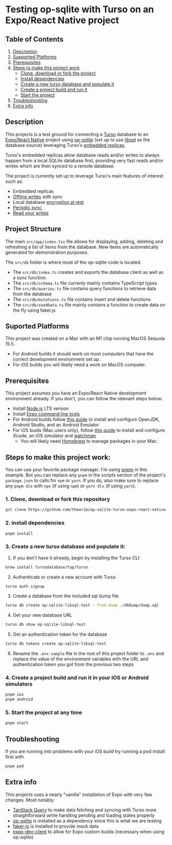 # Testing op-sqlite with Turso on an Expo/React Native project

## Table of Contents

1. [Description](#description)
2. [Supported Platforms](#supported-platforms)
3. [Prerequisites](#prerequisites)
4. [Steps to make this project work](#steps-to-make-this-project-work)
   - [Clone, download or fork the project](#1-clone-download-or-fork-the-project)
   - [Install dependencies](#2-install-dependencies)
   - [Create a new turso database and populate it](#3-create-a-new-turso-database-and-populate-it)
   - [Create a project build and run it](#4-create-a-project-build-and-run-it-in-your-ios-or-android-simulators)
   - [Start the project](#5-start-the-project-at-any-time)
5. [Troubleshooting](#troubleshooting)
6. [Extra info](#extra-info)

## Description

This projects is a test ground for connecting a [Turso](https://turso.tech) database to an [Expo/React Native](https://docs.expo.dev) project using [op-sqlite](https://github.com/OP-Engineering/op-sqlite) (set up to use [libsql](https://ospfranco.notion.site/Libsql-Support-c56ac2afb939460182ee7bd910b08fbf) as the database source) leveraging Turso's [embedded replicas](https://docs.turso.tech/features/embedded-replicas/introduction).

Turso's embedded replicas allow database reads and/or writes to always happen from a local SQLite database first, providing very fast reads and/or writes which are then synced to a remote database.

The project is currently set up to leverage Turso's main features of interest such as:

- Embedded replicas
- [Offline writes](https://turso.tech/blog/turso-offline-sync-public-beta) with sync
- Local database [encryption at rest](https://docs.turso.tech/features/embedded-replicas/introduction#encryption-at-rest)
- [Periodic sync](https://docs.turso.tech/features/embedded-replicas/introduction#periodic-sync)
- [Read your writes](https://docs.turso.tech/features/embedded-replicas/introduction#read-your-writes)

## Project Structure

The main `src/app/index.tsx` file allows for displaying, adding, deleting and refreshing a list of items from the database. New items are automatically generated for demonstration purposes.

The `src/db` folder is where most of the op-sqlite code is located.

- The `src/db/index.ts` creates and exports the database client as well as a sync function.
- The `src/db/schema.ts` file currenly mainly contains TypeScript types
- The `src/db/queries.ts` file contains query functions to retrieve data from the database
- The `src/db/mutations.ts` file contains insert and delete functions
- The `src/db/seedData.ts` file mainly contains a function to create data on the fly using faker.js

## Suported Platforms

This project was created on a Mac with an M1 chip running MacOS Sequoia 15.5.

- For Android builds it should work on most computers that have the correct development environment set up.
- For iOS builds you will likelly need a work on MacOS computer.

## Prerequisites

This project assumes you have an Expo/React Native development environment already. If you don't, you can follow the relevant steps below:

- Install [Node.js](https://nodejs.org/en/) LTS version
- Install [Expo command line tools](https://docs.expo.dev/more/expo-cli/)
- For Android builds follow [this guide](https://docs.expo.dev/get-started/set-up-your-environment/?platform=android&device=simulated&mode=development-build&buildEnv=local) to install and configure OpenJDK, Android Studio, and an Android Emulator
- For iOS buids (Mac users only), follow [this guide](https://docs.expo.dev/get-started/set-up-your-environment/?platform=ios&device=simulated&mode=development-build&buildEnv=local) to install and configure Xcode, an iOS simulator and [watchman](https://facebook.github.io/watchman/docs/install#macos)
  - You will likely need [Homebrew](https://brew.sh) to manage packages in your Mac.

## Steps to make this project work:

You can use your favorite package manager. I'm using [pnpm](https://pnpm.io) in this example. But you can replace any `pnpm` in the scripts section of the project's `package.json` to calls for `npm` or `yarn`. If you do, also make sure to replace any `pnpm dlx` with `npx` (if using `npm`) or `yarn dlx` (if using `yarn`).

### 1. Clone, download or fork this repository

```bash
git clone https://github.com/theorib/op-sqlite-turso-expo-react-native.git
```

### 2. install dependencies

```bash
pnpm install
```

### 3. Create a new turso database and populate it:

1. If you don't have it already, begin by installing the Turso CLI:

```bash
brew install tursodatabase/tap/turso
```

2. Authenticate or create a new account with Turso

```bash
turso auth signup
```

3. Create a database from the included sql dump file

```bash
turso db create op-sqlite-libsql-test --from-dump ./dbDump/dump.sql
```

4. Get your new database URL

```bash
turso db show op-sqlite-libsql-test
```

5. Get an authentication token for the database

```bash
turso db tokens create op-sqlite-libsql-test
```

6. Rename the `.env.sample` file in the root of this project folder to `.env` and replace the value of the environment variables with the URL and authentication token you got from the previous two steps

### 4. Create a project build and run it in your iOS or Android simulators

```bash
pnpm ios
pnpm android
```

### 5. Start the project at any time

```bash
pnpm start
```

## Troubleshooting

If you are running into problems with your iOS build try running a pod install first with

```bash
pnpm pod
```

## Extra info

This projects uses a nearly "vanilla" installation of Expo with very few changes. Most notably:

- [TanStack Query](https://tanstack.com/query/latest) to make data fetching and syncing with Turso more straightforward while handling pending and loading states properly
- [op-sqlite](https://github.com/OP-Engineering/op-sqlite) is installed as a dependency since this is what we are testing
- [faker-js](https://fakerjs.dev/) is installed to provide mock data
- [expo-dev-client](https://docs.expo.dev/versions/latest/sdk/dev-client/) to allow for Expo custom builds (necessary when using op-sqlite)

